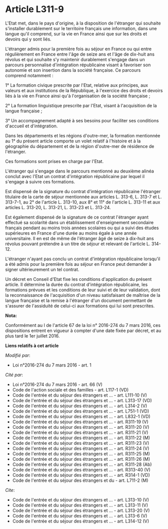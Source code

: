 # Article L311-9

L'Etat met, dans le pays d'origine, à la disposition de l'étranger qui souhaite s'installer durablement sur le territoire
français une information, dans une langue qu'il comprend, sur la vie en France ainsi que sur les droits et devoirs qui y sont
liés. 

L'étranger admis pour la première fois au séjour en France ou qui entre régulièrement en France entre l'âge de seize ans et
l'âge de dix-huit ans révolus et qui souhaite s'y maintenir durablement s'engage dans un parcours personnalisé d'intégration
républicaine visant à favoriser son autonomie et son insertion dans la société française. Ce parcours comprend notamment : 

1° La formation civique prescrite par l'Etat, relative aux principes, aux valeurs et aux institutions de la République, à
l'exercice des droits et devoirs liés à la vie en France ainsi qu'à l'organisation de la société française ; 

2° La formation linguistique prescrite par l'Etat, visant à l'acquisition de la langue française ; 

3° Un accompagnement adapté à ses besoins pour faciliter ses conditions d'accueil et d'intégration. 

Dans les départements et les régions d'outre-mer, la formation mentionnée au 1° du présent article comporte un volet relatif
à l'histoire et à la géographie du département et de la région d'outre-mer de résidence de l'étranger. 

Ces formations sont prises en charge par l'Etat. 

L'étranger qui s'engage dans le parcours mentionné au deuxième alinéa conclut avec l'Etat un contrat d'intégration
républicaine par lequel il s'engage à suivre ces formations. 

Est dispensé de la signature du contrat d'intégration républicaine l'étranger titulaire de la carte de séjour mentionnée aux
articles L. 313-6, L. 313-7 et L. 313-7-1, au 2° de l'article L. 313-10, aux 8° et 11° de l'article L. 313-11 et aux articles
L. 313-20, L. 313-21, L. 313-23 et L. 313-24. 

Est également dispensé de la signature de ce contrat l'étranger ayant effectué sa scolarité dans un établissement
d'enseignement secondaire français pendant au moins trois années scolaires ou qui a suivi des études supérieures en France
d'une durée au moins égale à une année universitaire. Il en est de même de l'étranger âgé de seize à dix-huit ans révolus
pouvant prétendre à un titre de séjour et relevant de l'article L. 314-12. 

L'étranger n'ayant pas conclu un contrat d'intégration républicaine lorsqu'il a été admis pour la première fois au séjour en
France peut demander à signer ultérieurement un tel contrat. 

Un décret en Conseil d'Etat fixe les conditions d'application du présent article. Il détermine la durée du contrat
d'intégration républicaine, les formations prévues et les conditions de leur suivi et de leur validation, dont la
reconnaissance de l'acquisition d'un niveau satisfaisant de maîtrise de la langue française et la remise à l'étranger d'un
document permettant de s'assurer de l'assiduité de celui-ci aux formations qui lui sont prescrites.

**Nota:**

Conformément au I de l'article 67 de la loi n° 2016-274 du 7 mars 2016, ces dispositions entrent en vigueur à compter d'une
date fixée par décret, et au plus tard le 1er juillet 2016.

**Liens relatifs à cet article**

_Modifié par_:

  - Loi n°2016-274 du 7 mars 2016 - art. 1

_Cité par_:

  - Loi n°2016-274 du 7 mars 2016 - art. 66 (V)
  - Code de l'action sociale et des familles - art. L117-1 (VD)
  - Code de l'entrée et du séjour des étrangers et ... - art. L111-10 (V)
  - Code de l'entrée et du séjour des étrangers et ... - art. L313-17 (VD)
  - Code de l'entrée et du séjour des étrangers et ... - art. L314-2 (V)
  - Code de l'entrée et du séjour des étrangers et ... - art. L751-1 (VD)
  - Code de l'entrée et du séjour des étrangers et ... - art. L832-1 (VD)
  - Code de l'entrée et du séjour des étrangers et ... - art. R311-19 (V)
  - Code de l'entrée et du séjour des étrangers et ... - art. R311-20 (V)
  - Code de l'entrée et du séjour des étrangers et ... - art. R311-21 (V)
  - Code de l'entrée et du séjour des étrangers et ... - art. R311-22 (M)
  - Code de l'entrée et du séjour des étrangers et ... - art. R311-23 (V)
  - Code de l'entrée et du séjour des étrangers et ... - art. R311-24 (V)
  - Code de l'entrée et du séjour des étrangers et ... - art. R311-25 (M)
  - Code de l'entrée et du séjour des étrangers et ... - art. R311-26 (M)
  - Code de l'entrée et du séjour des étrangers et ... - art. R311-28 (Ab)
  - Code de l'entrée et du séjour des étrangers et ... - art. R313-40 (V)
  - Code de l'entrée et du séjour des étrangers et ... - art. R314-1 (VD)
  - Code de l'entrée et du séjour des étrangers et du  - art. L711-2 (M)

_Cite_:

  - Code de l'entrée et du séjour des étrangers et ... - art. L313-10 (V)
  - Code de l'entrée et du séjour des étrangers et ... - art. L313-11 (V)
  - Code de l'entrée et du séjour des étrangers et ... - art. L313-20 (V)
  - Code de l'entrée et du séjour des étrangers et ... - art. L313-6 (V)
  - Code de l'entrée et du séjour des étrangers et ... - art. L314-12 (V)
